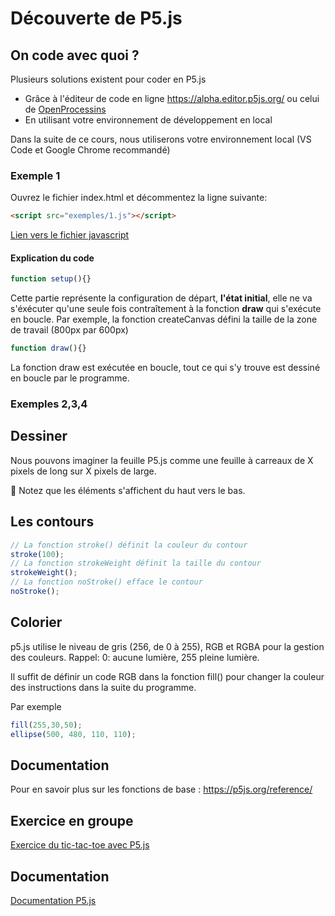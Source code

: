 # Découverte de P5.js

## On code avec quoi ? 

Plusieurs solutions existent pour coder en P5.js

- Grâce à l'éditeur de code en ligne https://alpha.editor.p5js.org/ ou celui de [OpenProcessins](openprocessing.org)
- En utilisant votre environnement de développement en local 

Dans la suite de ce cours, nous utiliserons votre environnement local (VS Code et Google Chrome recommandé)

### Exemple 1
Ouvrez le fichier index.html et décommentez la ligne suivante: 
```html
<script src="exemples/1.js"></script>
```
[Lien vers le fichier javascript](/code/exemples/1.js)

#### Explication du code 

```javascript 
function setup(){}
```

Cette partie représente la configuration de départ, **l'état initial**, elle ne va s'éxécuter qu'une seule fois contraîtement à la fonction **draw** qui s'exécute en boucle. Par exemple, la fonction createCanvas défini la taille de la zone de travail (800px par 600px)

```javascript 
function draw(){}
```

La fonction draw est exécutée en boucle, tout ce qui s'y trouve est dessiné en boucle par le programme. 

### Exemples 2,3,4

## Dessiner 
Nous pouvons imaginer la feuille P5.js comme une feuille à carreaux de X pixels de long sur X pixels de large.

🤔 Notez que les éléments s'affichent du haut vers le bas.

## Les contours 

```javascript
// La fonction stroke() définit la couleur du contour
stroke(100);
// La fonction strokeWeight définit la taille du contour
strokeWeight();
// La fonction noStroke() efface le contour 
noStroke();
```

## Colorier
p5.js utilise le niveau de gris (256, de 0 à 255), RGB et RGBA pour la gestion des couleurs.
Rappel: 0: aucune lumière, 255 pleine lumière.

Il suffit de définir un code RGB dans la fonction fill() pour changer la couleur des instructions dans la suite du programme. 

Par exemple 
```javascript
fill(255,30,50);
ellipse(500, 480, 110, 110);
```

## Documentation
Pour en savoir plus sur les fonctions de base : https://p5js.org/reference/

## Exercice en groupe
[Exercice du tic-tac-toe avec P5.js](/code/exercices/tictactoe.md)

## Documentation
[Documentation P5.js](https://p5js.org/reference/)
